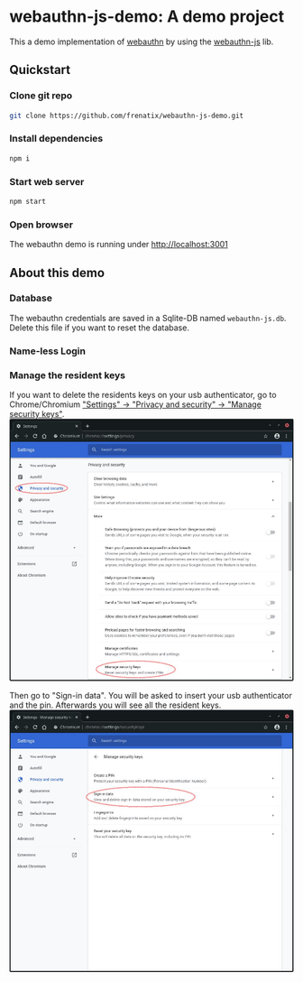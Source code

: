 # webauthn-js-demo: A demo project

This a demo implementation of [webauthn](https://www.w3.org/TR/webauthn/) by using the [webauthn-js](https://github.com/frenatix/webauthn-js) lib.

## Quickstart

### Clone git repo
```sh
git clone https://github.com/frenatix/webauthn-js-demo.git
```

### Install dependencies
```sh
npm i
```

### Start web server
```sh
npm start
```

### Open browser
The webauthn demo is running under [http://localhost:3001](http://localhost:3001)

## About this demo

### Database
The webauthn credentials are saved in a Sqlite-DB named `webauthn-js.db`. Delete this file if you want to reset the database.

### Name-less Login

### Manage the resident keys
If you want to delete the residents keys on your usb authenticator, go to Chrome/Chromium ["Settings" -> "Privacy and security" -> "Manage security keys"](chrome://settings/securityKeys).
![chromium_manage_keys.jpg](docs/chromium_manage_keys.jpg)

Then go to "Sign-in data". You will be asked to insert your usb authenticator and the pin. Afterwards you will see all the resident keys.
![chromium_resident_keys.jpg](docs/chromium_resident_keys.jpg)
